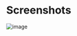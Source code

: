 # Screenshots

![image](https://raw.githubusercontent.com/wiki/mgerhardy/vengi/images/voxedit-02_2023.png)
